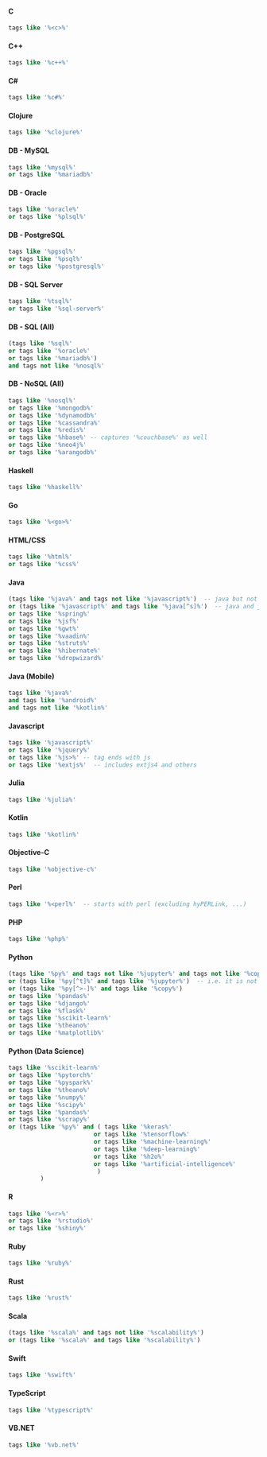 #### C
```sql
tags like '%<c>%'
```

#### C++
```sql
tags like '%c++%'
```

#### C#
```sql
tags like '%c#%'
```

#### Clojure
```sql
tags like '%clojure%'
```


#### DB - MySQL
```sql
tags like '%mysql%'
or tags like '%mariadb%'
```

#### DB - Oracle
```sql
tags like '%oracle%'
or tags like '%plsql%'
```

#### DB - PostgreSQL
```sql
tags like '%pgsql%' 
or tags like '%psql%'
or tags like '%postgresql%'
```

#### DB - SQL Server
```sql
tags like '%tsql%' 
or tags like '%sql-server%'
```

#### DB - SQL (All)
```sql
(tags like '%sql%' 
or tags like '%oracle%'
or tags like '%mariadb%')
and tags not like '%nosql%'
```

#### DB - NoSQL (All)
```sql
tags like '%nosql%'
or tags like '%mongodb%'
or tags like '%dynamodb%'
or tags like '%cassandra%'
or tags like '%redis%'
or tags like '%hbase%' -- captures '%couchbase%' as well
or tags like '%neo4j%'
or tags like '%arangodb%'
```

#### Haskell
```sql
tags like '%haskell%'
```

#### Go
```sql
tags like '%<go>%'
```

#### HTML/CSS
```sql
tags like '%html%'
or tags like '%css%'
```

#### Java
```sql
(tags like '%java%' and tags not like '%javascript%')  -- java but not javascript
or (tags like '%javascript%' and tags like '%java[^s]%')  -- java and javascript
or tags like '%spring%'
or tags like '%jsf%'
or tags like '%gwt%'
or tags like '%vaadin%'
or tags like '%struts%'
or tags like '%hibernate%'
or tags like '%dropwizard%'
```

#### Java (Mobile)
```sql
tags like '%java%' 
and tags like '%android%' 
and tags not like '%kotlin%'
```

#### Javascript
```sql
tags like '%javascript%' 
or tags like '%jquery%' 
or tags like '%js>%' -- tag ends with js
or tags like '%extjs%'  -- includes extjs4 and others
```

#### Julia
```sql
tags like '%julia%'
```

#### Kotlin
```sql
tags like '%kotlin%'
```

#### Objective-C
```sql
tags like '%objective-c%'
```

#### Perl
```sql
tags like '%<perl%'  -- starts with perl (excluding hyPERLink, ...)
```

#### PHP
```sql
tags like '%php%'
```

#### Python
```sql
(tags like '%py%' and tags not like '%jupyter%' and tags not like '%copy%' and tags not like '%Capybara%' ) 
or (tags like '%py[^t]%' and tags like '%jupyter%')  -- i.e. it is not just jupyter, it has something else py-like as well
or (tags like '%py[^>-]%' and tags like '%copy%') 
or tags like '%pandas%'
or tags like '%django%'
or tags like '%flask%'
or tags like '%scikit-learn%'
or tags like '%theano%'
or tags like '%matplotlib%'
```

#### Python (Data Science)
```sql
tags like '%scikit-learn%'
or tags like '%pytorch%'
or tags like '%pyspark%' 
or tags like '%theano%'
or tags like '%numpy%'
or tags like '%scipy%'
or tags like '%pandas%' 
or tags like '%scrapy%'
or (tags like '%py%' and ( tags like '%keras%' 
                        or tags like '%tensorflow%'
                        or tags like '%machine-learning%'
                        or tags like '%deep-learning%'
                        or tags like '%h2o%'
                        or tags like '%artificial-intelligence%'
                         )
         )
```

#### R
```sql
tags like '%<r>%'
or tags like '%rstudio%'
or tags like '%shiny%'
```

#### Ruby
```sql
tags like '%ruby%'
```

#### Rust
```sql
tags like '%rust%'
```


#### Scala
```sql
(tags like '%scala%' and tags not like '%scalability%') 
or (tags like '%scala%' and tags like '%scalability%')
```

#### Swift
```sql
tags like '%swift%'
```

#### TypeScript
```sql
tags like '%typescript%'
```

#### VB.NET
```sql
tags like '%vb.net%'
```

